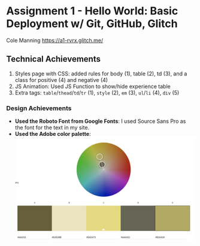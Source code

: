 Assignment 1 - Hello World: Basic Deployment w/ Git, GitHub, Glitch
=======
Cole Manning
https://a1-rvrx.glitch.me/

## Technical Achievements
1. Styles page with CSS: added rules for body (1), table (2), td (3), and a class for positive (4) and negative (4)
2.  JS Animation: Used JS Function to show/hide experience table
3. Extra tags: `table`/`thead`/`td`/`tr` (1), `style` (2), `em` (3), `ul`/`li` (4), `div` (5)


### Design Achievements
- **Used the Roboto Font from Google Fonts**: I used Source Sans Pro as the font for the text in my site.
- **Used the Adobe color palette**: ![adobe-color-wheel.png](adobe-color-wheel.png)
